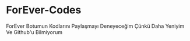 # ForEver-Codes
ForEver Botumun Kodlarını Paylaşmayı Deneyeceğim Çünkü Daha Yeniyim Ve Github'u Bilmiyorum
